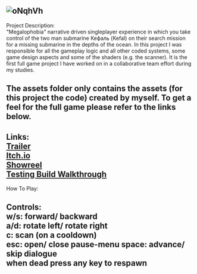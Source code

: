 ![oNqhVh](https://user-images.githubusercontent.com/59093470/156410078-91e13df9-a06f-41bb-9b59-1facaa2491c7.png)
----------

Project Description:  
"Megalophobia" narrative driven singleplayer experience in which you take control of the two man submarine Кефаль (Kefal) on their search mission for a missing submarine in the depths of the ocean. In this project I was responsible for all the gameplay logic and all other coded systems, some game design aspects and some of the shaders (e.g. the scanner).
It is the first full game project I have worked on in a collaborative team effort during my studies.

The assets folder only contains the assets (for this project the code) created by myself. To get a feel for the full game please refer to the links below.
----------
Links:  
<a href="https://www.youtube.com/watch?v=n0k5NkSPoXU">Trailer</a>  
<a href="https://kantakerro.itch.io/megalophobia">Itch.io</a>  
<a href="https://www.youtube.com/watch?v=FgJgqMjy5L4">Showreel</a>  
<a href="https://www.youtube.com/watch?v=8MehPJkkKew">Testing Build Walkthrough</a>  
----------
How To Play:

Controls:  
w/s: forward/ backward  
a/d: rotate left/ rotate right  
c: scan (on a cooldown)  
esc: open/ close pause-menu
space: advance/ skip dialogue  
when dead press any key to respawn  
----------
